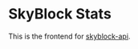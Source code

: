 # SkyBlock Stats

This is the frontend for [skyblock-api](https://github.com/skyblockstats/skyblock-api).



